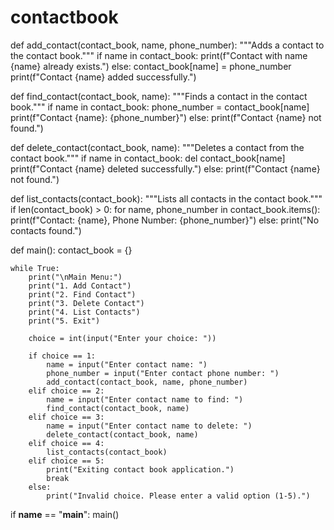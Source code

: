 # contactbook
def add_contact(contact_book, name, phone_number):
    """Adds a contact to the contact book."""
    if name in contact_book:
        print(f"Contact with name {name} already exists.")
    else:
        contact_book[name] = phone_number
        print(f"Contact {name} added successfully.")

def find_contact(contact_book, name):
    """Finds a contact in the contact book."""
    if name in contact_book:
        phone_number = contact_book[name]
        print(f"Contact {name}: {phone_number}")
    else:
        print(f"Contact {name} not found.")

def delete_contact(contact_book, name):
    """Deletes a contact from the contact book."""
    if name in contact_book:
        del contact_book[name]
        print(f"Contact {name} deleted successfully.")
    else:
        print(f"Contact {name} not found.")

def list_contacts(contact_book):
    """Lists all contacts in the contact book."""
    if len(contact_book) > 0:
        for name, phone_number in contact_book.items():
            print(f"Contact: {name}, Phone Number: {phone_number}")
    else:
        print("No contacts found.")

def main():
    contact_book = {}

    while True:
        print("\nMain Menu:")
        print("1. Add Contact")
        print("2. Find Contact")
        print("3. Delete Contact")
        print("4. List Contacts")
        print("5. Exit")

        choice = int(input("Enter your choice: "))

        if choice == 1:
            name = input("Enter contact name: ")
            phone_number = input("Enter contact phone number: ")
            add_contact(contact_book, name, phone_number)
        elif choice == 2:
            name = input("Enter contact name to find: ")
            find_contact(contact_book, name)
        elif choice == 3:
            name = input("Enter contact name to delete: ")
            delete_contact(contact_book, name)
        elif choice == 4:
            list_contacts(contact_book)
        elif choice == 5:
            print("Exiting contact book application.")
            break
        else:
            print("Invalid choice. Please enter a valid option (1-5).")

if __name__ == "__main__":
    main()
